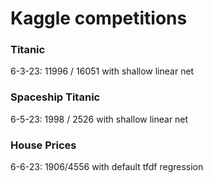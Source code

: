 # Kaggle competitions

### Titanic
6-3-23: 11996 / 16051 with shallow linear net

### Spaceship Titanic
6-5-23: 1998 / 2526 with shallow linear net

### House Prices
6-6-23: 1906/4556 with default tfdf regression
